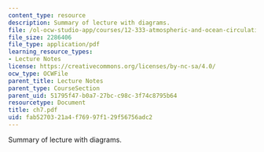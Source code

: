 ```yaml
---
content_type: resource
description: Summary of lecture with diagrams.
file: /ol-ocw-studio-app/courses/12-333-atmospheric-and-ocean-circulations-spring-2004/fab5270321a4f76997f129f56756adc2_ch7.pdf
file_size: 2286406
file_type: application/pdf
learning_resource_types:
- Lecture Notes
license: https://creativecommons.org/licenses/by-nc-sa/4.0/
ocw_type: OCWFile
parent_title: Lecture Notes
parent_type: CourseSection
parent_uid: 51795f47-b0a7-27bc-c98c-3f74c8795b64
resourcetype: Document
title: ch7.pdf
uid: fab52703-21a4-f769-97f1-29f56756adc2
---
```

Summary of lecture with diagrams.